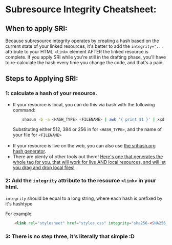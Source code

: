 # Subresource Integrity Cheatsheet:

## When to apply SRI:
Because subresource integrity operates by creating a hash based on the current state of your linked resources, it's better to add the `integrity="...` attribute to your HTML `<link>` element AFTER the linked resource is complete. If you apply SRI while you're still in the drafting phase, you'll have to re-calculate the hash every time you change the code, and that's a pain.

## Steps to Applying SRI:

### 1: calculate a hash of your resource.
* If your resource is local, you can do this via bash with the following command:
    ```Bash
        shasum -b -a <HASH_TYPE> <FILENAME> | awk '{ print $1 }' | xxd -r -p | base64
    ```
    Substituting either 512, 384 or 256 in for `<HASH_TYPE>`, and the name of your file for `<FILENAME>`
<br><br>
* If your resource is live on the web, you can also use [the srihash.org hash generator](https://www.srihash.org/). 
* There are plenty of other tools out there! [Here's one that generates the whole tag for you, that will work for live AND local resources, and will let you drag and drop local files!](https://laysent.github.io/sri-hash-generator/)

### 2: Add the `integrity` attribute to the resource `<link>` in your html.
`integrity` should be equal to a long string, where each hash is prefixed by it's hashtype

For example:
```Html
    <link rel="stylesheet" href="styles.css" integrity="sha256-<SHA256_HASH_HERE> sha384-<SHA384_HASH_HERE> sha512-<SHA_512_HASH_HERE>" cross-origin="anonymous"/>
```

### 3: There is no step three, it's literally that simple :D